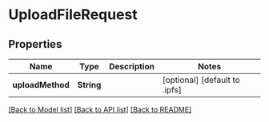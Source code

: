 # UploadFileRequest

## Properties
Name | Type | Description | Notes
------------ | ------------- | ------------- | -------------
**uploadMethod** | **String** |  | [optional] [default to .ipfs]

[[Back to Model list]](../README.md#documentation-for-models) [[Back to API list]](../README.md#documentation-for-api-endpoints) [[Back to README]](../README.md)


